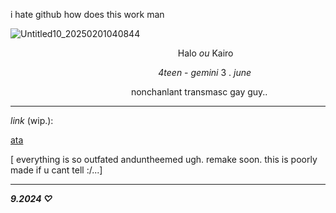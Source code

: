 i hate github how does this work man


![Untitled10_20250201040844](https://github.com/user-attachments/assets/9ba61b90-7c63-4f23-942e-3083b47be0e3)

‎ ‎ ‎ ‎ ‎ ‎ ‎ ‎ ‎ ‎ ‎ ‎ ‎ ‎ ‎ ‎ ‎ ‎ ‎ ‎ ‎ ‎ ‎ ‎ ‎ ‎ ‎ ‎ ‎‎ ‎ ‎ ‎ ‎ ‎ ‎ ‎ ‎ ‎ ‎ ‎ ‎ ‎ ‎ ‎ ‎ ‎ ‎ ‎  ‎ ‎  ‎ ‎ ‎ ‎ ‎  ‎ ‎ ‎ ‎ ‎  ‎ ‎  ‎ ‎ ‎ ‎ ‎   ‎ Halo *ou* Kairo

‎ ‎ ‎
‎ ‎ ‎ ‎ ‎ ‎ ‎ ‎ ‎ ‎ ‎ ‎ ‎ ‎ ‎ ‎ ‎ ‎ ‎ ‎ ‎ ‎ ‎ ‎‎ ‎ ‎ ‎ ‎ ‎ ‎ ‎ ‎ ‎ ‎ ‎ ‎ ‎ ‎ ‎ ‎ ‎ ‎ ‎  ‎ ‎  ‎ ‎ ‎ ‎ ‎  ‎ ‎ ‎ ‎ ‎ ‎ ‎  ‎*4teen* - *gemini* 3 . *june*

‎ ‎ ‎ ‎ ‎ ‎ ‎ ‎ ‎ ‎ ‎ ‎ ‎ ‎ ‎ ‎ ‎ ‎ ‎ ‎ ‎ ‎ ‎ ‎ ‎ ‎ ‎‎ ‎ ‎ ‎ ‎ ‎ ‎ ‎ ‎ ‎ ‎ ‎ ‎ ‎ ‎ ‎ ‎ ‎ ‎ ‎  ‎ ‎  ‎‎  nonchanlant transmasc gay guy..



---

*link* (wip.):

 [ata](https://callmeyourangel.atabook.org/)



[ everything is so outfated anduntheemed ugh. remake soon. this is poorly made if u cant tell :/...] 

---




***9.2024 ♡***
